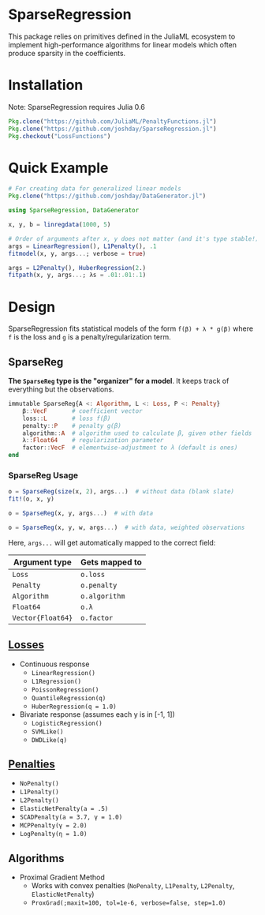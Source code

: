 # SparseRegression

This package relies on primitives defined in the JuliaML ecosystem to implement high-performance algorithms for linear models which often produce sparsity in the coefficients.

# Installation

Note: SparseRegression requires Julia 0.6

```julia
Pkg.clone("https://github.com/JuliaML/PenaltyFunctions.jl")
Pkg.clone("https://github.com/joshday/SparseRegression.jl")
Pkg.checkout("LossFunctions")
```


# Quick Example

```julia
# For creating data for generalized linear models
Pkg.clone("https://github.com/joshday/DataGenerator.jl")
```

```julia
using SparseRegression, DataGenerator

x, y, b = linregdata(1000, 5)

# Order of arguments after x, y does not matter (and it's type stable!)
args = LinearRegression(), L1Penalty(), .1
fitmodel(x, y, args...; verbose = true)

args = L2Penalty(), HuberRegression(2.)
fitpath(x, y, args...; λs = .01:.01:.1)
```

# Design

SparseRegression fits statistical models of the form `f(β) + λ * g(β)` where `f` is the loss and `g` is a penalty/regularization term.

## SparseReg

**The `SparseReg` type is the "organizer" for a model**.  It keeps track of everything but the observations.

```julia
immutable SparseReg{A <: Algorithm, L <: Loss, P <: Penalty}
    β::VecF       # coefficient vector
    loss::L       # loss f(β)
    penalty::P    # penalty g(β)
    algorithm::A  # algorithm used to calculate β, given other fields
    λ::Float64    # regularization parameter
    factor::VecF  # elementwise-adjustment to λ (default is ones)
end
```

### SparseReg Usage

```julia
o = SparseReg(size(x, 2), args...)  # without data (blank slate)
fit!(o, x, y)

o = SparseReg(x, y, args...)  # with data

o = SparseReg(x, y, w, args...)  # with data, weighted observations
```

Here, `args...` will get automatically mapped to the correct field:

Argument type      | Gets mapped to
-------------------|---------------
 `Loss`            | `o.loss`
 `Penalty`         | `o.penalty`
 `Algorithm`       | `o.algorithm`
 `Float64`         | `o.λ`
 `Vector{Float64}` | `o.factor`


## [Losses](https://github.com/JuliaML/LossFunctions.jl)
- Continuous response
  - `LinearRegression()`
  - `L1Regression()`
  - `PoissonRegression()`
  - `QuantileRegression(q)`
  - `HuberRegression(q = 1.0)`
- Bivariate response (assumes each y is in [-1, 1])
  - `LogisticRegression()`
  - `SVMLike()`
  - `DWDLike(q)`

## [Penalties](https://github.com/JuliaML/PenaltyFunctions.jl)
- `NoPenalty()`
- `L1Penalty()`
- `L2Penalty()`
- `ElasticNetPenalty(a = .5)`
- `SCADPenalty(a = 3.7, γ = 1.0)`
- `MCPPenalty(γ = 2.0)`
- `LogPenalty(η = 1.0)`

## Algorithms
- Proximal Gradient Method
  - Works with convex penalties (`NoPenalty`, `L1Penalty`, `L2Penalty`, `ElasticNetPenalty`)
  - `ProxGrad(;maxit=100, tol=1e-6, verbose=false, step=1.0)`

